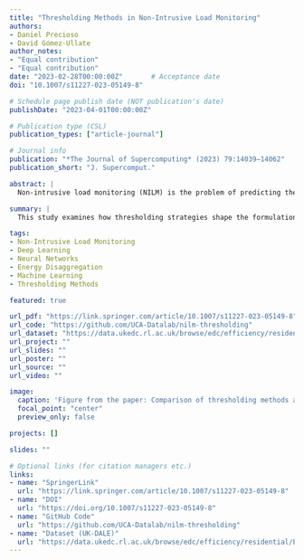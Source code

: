 ```yaml
---
title: "Thresholding Methods in Non-Intrusive Load Monitoring"
authors:
- Daniel Precioso
- David Gómez-Ullate
author_notes:
- "Equal contribution"
- "Equal contribution"
date: "2023-02-28T00:00:00Z"       # Acceptance date
doi: "10.1007/s11227-023-05149-8"

# Schedule page publish date (NOT publication's date)
publishDate: "2023-04-01T00:00:00Z"

# Publication type (CSL)
publication_types: ["article-journal"]

# Journal info
publication: "*The Journal of Supercomputing* (2023) 79:14039–14062"
publication_short: "J. Supercomput."

abstract: |
  Non-intrusive load monitoring (NILM) is the problem of predicting the status or consumption of individual domestic appliances from the aggregated power load. This paper investigates a fundamental methodological issue: how different thresholding strategies for converting continuous power signals into binary ON/OFF labels impact the formulation and performance of NILM classification models. We evaluate three approaches — middle-point, variance-sensitive, and activation-time thresholding — using standard NILM datasets and state-of-the-art deep learning architectures (convolutional and bidirectional GRU models). We analyze how these thresholding methods influence classification accuracy, regression error, and model interpretability, and propose a multitask learning modification that jointly addresses regression and classification through transfer learning. The paper provides practical guidance on selecting thresholding strategies and highlights open challenges for multi-state and fully automated NILM formulations.

summary: |
  This study examines how thresholding strategies shape the formulation of NILM classification problems and their influence on deep learning model performance.

tags:
- Non-Intrusive Load Monitoring
- Deep Learning
- Neural Networks
- Energy Disaggregation
- Machine Learning
- Thresholding Methods

featured: true

url_pdf: "https://link.springer.com/article/10.1007/s11227-023-05149-8"
url_code: "https://github.com/UCA-Datalab/nilm-thresholding"
url_dataset: "https://data.ukedc.rl.ac.uk/browse/edc/efficiency/residential/EnergyConsumption/Domestic/UK-DALE-2015"
url_project: ""
url_slides: ""
url_poster: ""
url_source: ""
url_video: ""

image:
  caption: 'Figure from the paper: Comparison of thresholding methods applied to appliance power load (Precioso & Gómez-Ullate, 2023)'
  focal_point: "center"
  preview_only: false

projects: []

slides: ""

# Optional links (for citation managers etc.)
links:
- name: "SpringerLink"
  url: "https://link.springer.com/article/10.1007/s11227-023-05149-8"
- name: "DOI"
  url: "https://doi.org/10.1007/s11227-023-05149-8"
- name: "GitHub Code"
  url: "https://github.com/UCA-Datalab/nilm-thresholding"
- name: "Dataset (UK-DALE)"
  url: "https://data.ukedc.rl.ac.uk/browse/edc/efficiency/residential/EnergyConsumption/Domestic/UK-DALE-2015"
---
```

